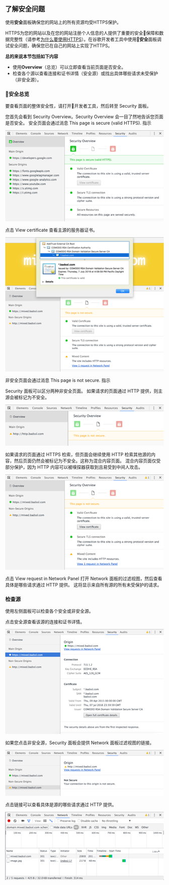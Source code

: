<!-- toc -->

## 了解安全问题

使用**安全**面板确保您的网站上的所有资源均受HTTPS保护。

HTTPS为您的网站以及在您的网站注册个人信息的人提供了重要的安全保障和数据完整性（请参考[为什么要使用HTTPS](https://developers.google.com/web/fundamentals/security/encrypt-in-transit/why-https)）。在谷歌开发者工具中使用**安全**面板调试安全问题，确保您已在自己的网站上实现了HTTPS。

**总的来说本节包括如下内容**

- 使用**Overview**（总览）可以立即查看当前页面是否安全。
- 检查各个源以查看连接和证书详情（安全源）或找出具体哪些请求未受保护（非安全源）。

### 安全总览

要查看页面的整体安全性，请打开开发者工具，然后转至 Security 面板。

您首先会看到 Security Overview。Security Overview 会一目了然地告诉您页面是否安全。 安全页面会通过消息 This page is secure (valid HTTPS). 指示

![](/assets/security/overview-secure.png)

点击 View certificate 查看主源的服务器证书。

![](/assets/security/view-certificate.png)

非安全页面会通过消息 This page is not secure. 指示

Security 面板可以区分两种非安全页面。 如果请求的页面通过 HTTP 提供，则主源会被标记为不安全。

![](/assets/security/overview-non-secure.png)

如果请求的页面通过 HTTPS 检索，但页面会继续使用 HTTP 检索其他源的内容，然后页面仍然会被标记为不安全。这称为混合内容页面。 混合内容页面仅受部分保护，因为 HTTP 内容可以被嗅探器获取到且易受到中间人攻击。

![](/assets/security/overview-mixed.png)

点击 View request in Network Panel 打开 Network 面板的过滤视图，然后查看具体是哪些请求通过 HTTP 提供。 这将显示来自所有源的所有未受保护的请求。

### 检查源

使用左侧面板可以检查各个安全或非安全源。

点击安全源查看该源的连接和证书详情。

![](/assets/security/origin-detail-secure.png)

如果您点击非安全源，Security 面板会提供 Network 面板过滤视图的链接。

![](/assets/security/origin-detail-non-secure.png)

点击链接可以查看具体是源的哪些请求通过 HTTP 提供。

![](/assets/security/network-one.png)